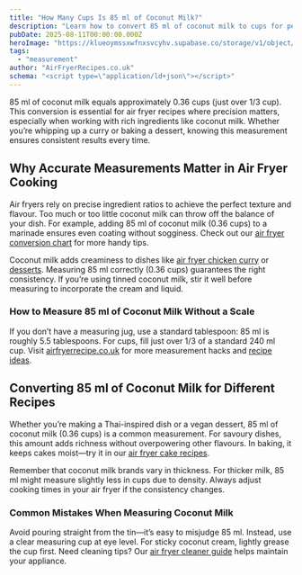 ```yaml
---
title: "How Many Cups Is 85 ml of Coconut Milk?"
description: "Learn how to convert 85 ml of coconut milk to cups for perfect air fryer recipes. Get precise measurements and cooking tips in seconds!"
pubDate: 2025-08-11T00:00:00.000Z
heroImage: "https://klueoymssxwfnxsvcyhv.supabase.co/storage/v1/object/public/md/how-many-cups-is-85-ml-of-coconut-milk-ce43b39f.webp"
tags:
  - "measurement"
author: "AirFryerRecipes.co.uk"
schema: "<script type=\"application/ld+json\"></script>"
---
```


<p>85 ml of coconut milk equals approximately 0.36 cups (just over 1/3 cup). This conversion is essential for air fryer recipes where precision matters, especially when working with rich ingredients like coconut milk. Whether you’re whipping up a curry or baking a dessert, knowing this measurement ensures consistent results every time.</p>

<h2>Why Accurate Measurements Matter in Air Fryer Cooking</h2>
<p>Air fryers rely on precise ingredient ratios to achieve the perfect texture and flavour. Too much or too little coconut milk can throw off the balance of your dish. For example, adding 85 ml of coconut milk (0.36 cups) to a marinade ensures even coating without sogginess. Check out our <a href=https://www.airfryerrecipe.co.uk/air-fryer-conversion-chart>air fryer conversion chart</a> for more handy tips.</p>
<p>Coconut milk adds creaminess to dishes like <a href=https://www.airfryerrecipe.co.uk/recipe-category/chicken>air fryer chicken curry</a> or <a href=https://www.airfryerrecipe.co.uk/recipe-category/dessert>desserts</a>. Measuring 85 ml correctly (0.36 cups) guarantees the right consistency. If you’re using tinned coconut milk, stir it well before measuring to incorporate the cream and liquid.</p>

<h3>How to Measure 85 ml of Coconut Milk Without a Scale</h3>
<p>If you don’t have a measuring jug, use a standard tablespoon: 85 ml is roughly 5.5 tablespoons. For cups, fill just over 1/3 of a standard 240 ml cup. Visit <a href=https://www.airfryerrecipe.co.uk>airfryerrecipe.co.uk</a> for more measurement hacks and <a href=https://www.airfryerrecipe.co.uk/recipes>recipe ideas</a>.</p>

<h2>Converting 85 ml of Coconut Milk for Different Recipes</h2>
<p>Whether you’re making a Thai-inspired dish or a vegan dessert, 85 ml of coconut milk (0.36 cups) is a common measurement. For savoury dishes, this amount adds richness without overpowering other flavours. In baking, it keeps cakes moist—try it in our <a href=https://www.airfryerrecipe.co.uk/recipe-category/cakes>air fryer cake recipes</a>.</p>
<p>Remember that coconut milk brands vary in thickness. For thicker milk, 85 ml might measure slightly less in cups due to density. Always adjust cooking times in your air fryer if the consistency changes.</p>

<h3>Common Mistakes When Measuring Coconut Milk</h3>
<p>Avoid pouring straight from the tin—it’s easy to misjudge 85 ml. Instead, use a clear measuring cup at eye level. For sticky coconut cream, lightly grease the cup first. Need cleaning tips? Our <a href=https://www.airfryerrecipe.co.uk/air-fryer-cleaner>air fryer cleaner guide</a> helps maintain your appliance.</p>
